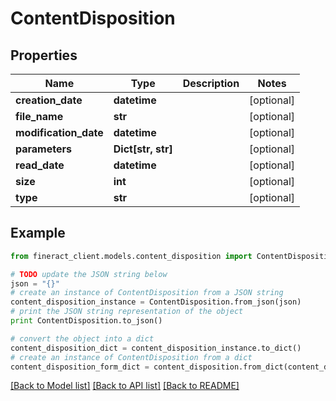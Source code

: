 # ContentDisposition


## Properties

Name | Type | Description | Notes
------------ | ------------- | ------------- | -------------
**creation_date** | **datetime** |  | [optional] 
**file_name** | **str** |  | [optional] 
**modification_date** | **datetime** |  | [optional] 
**parameters** | **Dict[str, str]** |  | [optional] 
**read_date** | **datetime** |  | [optional] 
**size** | **int** |  | [optional] 
**type** | **str** |  | [optional] 

## Example

```python
from fineract_client.models.content_disposition import ContentDisposition

# TODO update the JSON string below
json = "{}"
# create an instance of ContentDisposition from a JSON string
content_disposition_instance = ContentDisposition.from_json(json)
# print the JSON string representation of the object
print ContentDisposition.to_json()

# convert the object into a dict
content_disposition_dict = content_disposition_instance.to_dict()
# create an instance of ContentDisposition from a dict
content_disposition_form_dict = content_disposition.from_dict(content_disposition_dict)
```
[[Back to Model list]](../README.md#documentation-for-models) [[Back to API list]](../README.md#documentation-for-api-endpoints) [[Back to README]](../README.md)


